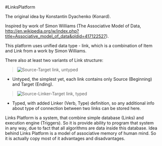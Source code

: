 #LinksPlatform

The original idea by Konstantin Dyachenko (Konard).

Inspired by work of Simon Williams (The Associative Model of Data, http://en.wikipedia.org/w/index.php?title=Associative_model_of_data&oldid=417122527).

This platform uses unified data type - link, which is a combination of Item and Link from a work by Simon Williams.

There also at least two variants of Link structure:

> ![Source-Target link, untyped](https://raw.githubusercontent.com/Konard/LinksPlatform/master/doc/ST.png "Source-Target link, untyped")

- Untyped, the simplest yet, each link contains only Source (Beginning) and Target (Ending).

> ![Source-Linker-Target link, typed](https://raw.githubusercontent.com/Konard/LinksPlatform/master/doc/SLT.png "Source-Linker-Target link, typed")

- Typed, with added Linker (Verb, Type) definition, so any additional info about type of connection between two links can be stored here.


Links Platform is a system, that combine simple database (Links) and execution engine (Triggers). So it is provide ability to program that system in any way, due to fact that all algorithms are data inside this database. Idea behind Links Platform is a model of associative memory of human mind. So it is actually copy most of it advantages and disadvantages.
